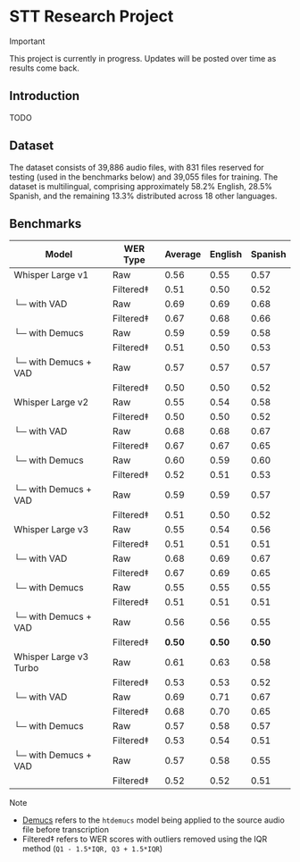 # STT Research Project

> [!IMPORTANT]  
> This project is currently in progress. Updates will be posted over time as results come back.

## Introduction
TODO

## Dataset

The dataset consists of 39,886 audio files, with 831 files reserved for testing (used in the benchmarks below) and 39,055 files for training. The dataset is multilingual, comprising approximately 58.2% English, 28.5% Spanish, and the remaining 13.3% distributed across 18 other languages.

## Benchmarks
| Model                                       | WER Type  | Average | English | Spanish |
| ------------------------------------------- | --------- | ------- | ------- | ------- |
| Whisper Large v1                            | Raw       | 0.56    | 0.55    | 0.57    |
|                                             | Filtered‡ | 0.51    | 0.50    | 0.52    |
| └─ with VAD                                 | Raw       | 0.69    | 0.69    | 0.68    |
|                                             | Filtered‡ | 0.67    | 0.68    | 0.66    |
| └─ with Demucs                              | Raw       | 0.59    | 0.59    | 0.58    |
|                                             | Filtered‡ | 0.51    | 0.50    | 0.53    |
| └─ with Demucs + VAD                        | Raw       | 0.57    | 0.57    | 0.57    |
|                                             | Filtered‡ | 0.50    | 0.50    | 0.52    |
| Whisper Large v2                            | Raw       | 0.55    | 0.54    | 0.58    |
|                                             | Filtered‡ | 0.50    | 0.50    | 0.52    |
| └─ with VAD                                 | Raw       | 0.68    | 0.68    | 0.67    |
|                                             | Filtered‡ | 0.67    | 0.67    | 0.65    |
| └─ with Demucs                              | Raw       | 0.60    | 0.59    | 0.60    |
|                                             | Filtered‡ | 0.52    | 0.51    | 0.53    |
| └─ with Demucs + VAD                        | Raw       | 0.59    | 0.59    | 0.57    |
|                                             | Filtered‡ | 0.51    | 0.50    | 0.52    |
| Whisper Large v3                            | Raw       | 0.55    | 0.54    | 0.56    |
|                                             | Filtered‡ | 0.51    | 0.51    | 0.51    |
| └─ with VAD                                 | Raw       | 0.68    | 0.69    | 0.67    |
|                                             | Filtered‡ | 0.67    | 0.69    | 0.65    |
| └─ with Demucs                              | Raw       | 0.55    | 0.55    | 0.55    |
|                                             | Filtered‡ | 0.51    | 0.51    | 0.51    |
| └─ with Demucs + VAD                        | Raw       | 0.56    | 0.56    | 0.55    |
|                                             | Filtered‡ | **0.50**| **0.50**| **0.50**|
| Whisper Large v3 Turbo                      | Raw       | 0.61    | 0.63    | 0.58    |
|                                             | Filtered‡ | 0.53    | 0.53    | 0.52    |
| └─ with VAD                                 | Raw       | 0.69    | 0.71    | 0.67    |
|                                             | Filtered‡ | 0.68    | 0.70    | 0.65    |
| └─ with Demucs                              | Raw       | 0.57    | 0.58    | 0.57    |
|                                             | Filtered‡ | 0.53    | 0.54    | 0.51    |
| └─ with Demucs + VAD                        | Raw       | 0.57    | 0.58    | 0.55    |
|                                             | Filtered‡ | 0.52    | 0.52    | 0.51    |

> [!NOTE]
> - [Demucs](https://github.com/adefossez/demucs) refers to the `htdemucs` model being applied to the source audio file before transcription
> - Filtered‡ refers to WER scores with outliers removed using the IQR method (`Q1 - 1.5*IQR, Q3 + 1.5*IQR`)
